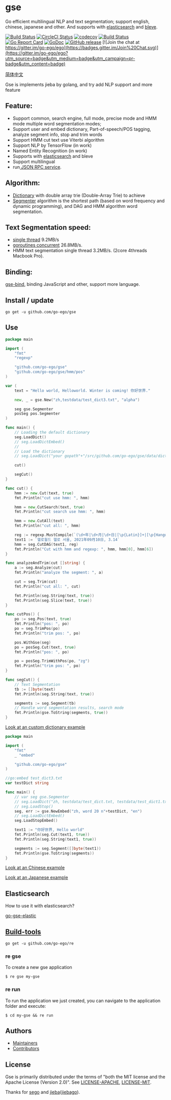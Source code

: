 # gse

Go efficient multilingual NLP and text segmentation; support english, chinese, japanese and other. 
And supports with [elasticsearch](https://github.com/vcaesar/go-gse-elastic) and [bleve](https://github.com/vcaesar/gse-bleve).

<!--<img align="right" src="https://raw.githubusercontent.com/go-ego/ego/master/logo.jpg">-->
<!--<a href="https://circleci.com/gh/go-ego/ego/tree/dev"><img src="https://img.shields.io/circleci/project/go-ego/ego/dev.svg" alt="Build Status"></a>-->

[![Build Status](https://github.com/go-ego/gse/workflows/Go/badge.svg)](https://github.com/go-ego/gse/commits/master)
[![CircleCI Status](https://circleci.com/gh/go-ego/gse.svg?style=shield)](https://circleci.com/gh/go-ego/gse)
[![codecov](https://codecov.io/gh/go-ego/gse/branch/master/graph/badge.svg)](https://codecov.io/gh/go-ego/gse)
[![Build Status](https://travis-ci.org/go-ego/gse.svg)](https://travis-ci.org/go-ego/gse)
[![Go Report Card](https://goreportcard.com/badge/github.com/go-ego/gse)](https://goreportcard.com/report/github.com/go-ego/gse)
[![GoDoc](https://godoc.org/github.com/go-ego/gse?status.svg)](https://godoc.org/github.com/go-ego/gse)
[![GitHub release](https://img.shields.io/github/release/go-ego/gse.svg)](https://github.com/go-ego/gse/releases/latest)
[![Join the chat at https://gitter.im/go-ego/ego](https://badges.gitter.im/Join%20Chat.svg)](https://gitter.im/go-ego/ego?utm_source=badge&utm_medium=badge&utm_campaign=pr-badge&utm_content=badge)

<!-- [![Release](https://github-release-version.herokuapp.com/github/go-ego/gse/release.svg?style=flat)](https://github.com/go-ego/gse/releases/latest) -->
<!--<a href="https://github.com/go-ego/ego/releases"><img src="https://img.shields.io/badge/%20version%20-%206.0.0%20-blue.svg?style=flat-square" alt="Releases"></a>-->

[简体中文](https://github.com/go-ego/gse/blob/master/README_zh.md)

Gse is implements jieba by golang, and try add NLP support and more feature

## Feature:
- Support common, search engine, full mode, precise mode and HMM mode multiple word segmentation modes; 
- Support user and embed dictionary, Part-of-speech/POS tagging, analyze segment info, stop and trim words
- Support HMM cut text use Viterbi algorithm
- Support NLP by TensorFlow (in work)
- Named Entity Recognition (in work) 
- Supports with [elasticsearch](https://github.com/vcaesar/go-gse-elastic) and bleve
- Support multilingual
- run<a href="https://github.com/go-ego/gse/blob/master/tools/server/server.go"> JSON RPC service</a>.

## Algorithm:
- [Dictionary](https://github.com/go-ego/gse/blob/master/dictionary.go) with double array trie (Double-Array Trie) to achieve
- [Segmenter](https://github.com/go-ego/gse/blob/master/segmenter.go) algorithm is the shortest path (based on word frequency and dynamic programming), and DAG and HMM algorithm word segmentation.

## Text Segmentation speed:
- <a href="https://github.com/go-ego/gse/blob/master/tools/benchmark/benchmark.go"> single thread</a> 9.2MB/s
- <a href="https://github.com/go-ego/gse/blob/master/tools/benchmark/goroutines/goroutines.go">goroutines concurrent</a> 26.8MB/s. 
- HMM text segmentation single thread 3.2MB/s. (2core 4threads Macbook Pro).

## Binding:

[gse-bind](https://github.com/vcaesar/gse-bind), binding JavaScript and other, support more language.

## Install / update

```
go get -u github.com/go-ego/gse
```

## Use

```go
package main

import (
	"fmt"
	"regexp"

	"github.com/go-ego/gse"
	"github.com/go-ego/gse/hmm/pos"
)

var (
	text = "Hello world, Helloworld. Winter is coming! 你好世界."

	new, _ = gse.New("zh,testdata/test_dict3.txt", "alpha")

	seg gse.Segmenter
	posSeg pos.Segmenter
)

func main() {
	// Loading the default dictionary
	seg.LoadDict()
	// seg.LoadDictEmbed()
	// 
	// Load the dictionary
	// seg.LoadDict("your gopath"+"/src/github.com/go-ego/gse/data/dict/dictionary.txt")

	cut()

	segCut()
}

func cut() {
	hmm := new.Cut(text, true)
	fmt.Println("cut use hmm: ", hmm)

	hmm = new.CutSearch(text, true)
	fmt.Println("cut search use hmm: ", hmm)

	hmm = new.CutAll(text)
	fmt.Println("cut all: ", hmm)

	reg := regexp.MustCompile(`(\d+年|\d+月|\d+日|[\p{Latin}]+|[\p{Hangul}]+|\d+\.\d+|[a-zA-Z0-9]+)`)
	text1 := `헬로월드 헬로 서울, 2021年09月10日, 3.14`
	hmm = seg.CutDAG(text1, reg)
	fmt.Println("Cut with hmm and regexp: ", hmm, hmm[0], hmm[6])
}

func analyzeAndTrim(cut []string) {
	a := seg.Analyze(cut)
	fmt.Println("analyze the segment: ", a)

	cut = seg.Trim(cut)
	fmt.Println("cut all: ", cut)

	fmt.Println(seg.String(text, true))
	fmt.Println(seg.Slice(text, true))
}

func cutPos() {
	po := seg.Pos(text, true)
	fmt.Println("pos: ", po)
	po = seg.TrimPos(po)
	fmt.Println("trim pos: ", po)

	pos.WithGse(seg)
	po = posSeg.Cut(text, true)
	fmt.Println("pos: ", po)

	po = posSeg.TrimWithPos(po, "zg")
	fmt.Println("trim pos: ", po)
}

func segCut() {
	// Text Segmentation
	tb := []byte(text)
	fmt.Println(seg.String(text, true))

	segments := seg.Segment(tb)
	// Handle word segmentation results, search mode
	fmt.Println(gse.ToString(segments, true))
}

```

[Look at an custom dictionary example](/examples/dict/main.go)

```Go
package main

import (
	"fmt"
	_ "embed"

	"github.com/go-ego/gse"
)

//go:embed test_dict3.txt
var testDict string

func main() {
	// var seg gse.Segmenter
	// seg.LoadDict("zh, testdata/test_dict.txt, testdata/test_dict1.txt")
	// seg.LoadStop()
	seg, err := gse.NewEmbed("zh, word 20 n"+testDict, "en")
	// seg.LoadDictEmbed()
	seg.LoadStopEmbed()

	text1 := "你好世界, Hello world"
	fmt.Println(seg.Cut(text1, true))
	fmt.Println(seg.String(text1, true))

	segments := seg.Segment([]byte(text1))
	fmt.Println(gse.ToString(segments))
}
```

[Look at an Chinese example](/examples/main.go)

[Look at an Japanese example](/examples/jp/main.go)

## Elasticsearch
How to use it with elasticsearch?

[go-gse-elastic](https://github.com/vcaesar/go-gse-elastic)


## [Build-tools](https://github.com/go-ego/re)

```
go get -u github.com/go-ego/re
```

### re gse

To create a new gse application

```
$ re gse my-gse
```

### re run

To run the application we just created, you can navigate to the application folder and execute:

```
$ cd my-gse && re run
```

## Authors

- [Maintainers](https://github.com/orgs/go-ego/people)
- [Contributors](https://github.com/go-ego/gse/graphs/contributors)

## License

Gse is primarily distributed under the terms of "both the MIT license and the Apache License (Version 2.0)". 
See [LICENSE-APACHE](http://www.apache.org/licenses/LICENSE-2.0), [LICENSE-MIT](https://github.com/go-vgo/robotgo/blob/master/LICENSE).

Thanks for [sego](https://github.com/huichen/sego) and [jieba](https://github.com/fxsjy/jieba)([jiebago](https://github.com/wangbin/jiebago)).
